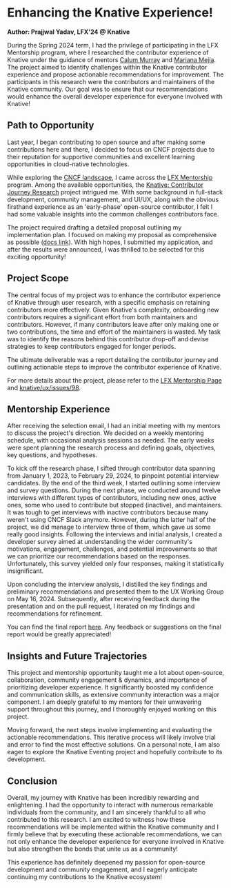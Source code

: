 # Enhancing the Knative Experience!

**Author: Prajjwal Yadav, LFX'24 @ Knative**

During the Spring 2024 term, I had the privilege of participating in the LFX Mentorship program, where I researched the contributor experience of Knative under the guidance of mentors [Calum Murray](https://github.com/Cali0707) and [Mariana Mejía](https://www.linkedin.com/in/mariana-mejia-design/). The project aimed to identify challenges within the Knative contributor experience and propose actionable recommendations for improvement. 
The participants in this research were the contributors and maintainers of the Knative community. Our goal was to ensure that our recommendations would enhance the overall developer experience for everyone involved with Knative!

## Path to Opportunity

Last year, I began contributing to open source and after making some contributions here and there, I decided to focus on CNCF projects due to their reputation for supportive communities and excellent learning opportunities in cloud-native technologies.

While exploring the [CNCF landscape](https://landscape.cncf.io/), I came across the [LFX Mentorship](https://mentorship.lfx.dev/) program. Among the available opportunities, the [Knative: Contributor Journey Research](https://mentorship.lfx.linuxfoundation.org/project/54afaf17-4dc9-4783-9641-a95b5a33af9e) project intrigued me. With some background in full-stack development, community management, and UI/UX, along with the obvious firsthand experience as an 'early-phase' open-source contributor, I felt I had some valuable insights into the common challenges contributors face.

The project required drafting a detailed proposal outlining my implementation plan. I focused on making my proposal as comprehensive as possible ([docs link](https://docs.google.com/document/d/10TIymJQ9GpYYRdy3yp9oRMVOSHJ2nkDKqdu_azz8oZg/edit)). With high hopes, I submitted my application, and after the results were announced, I was thrilled to be selected for this exciting opportunity!

## Project Scope

The central focus of my project was to enhance the contributor experience of Knative through user research, with a specific emphasis on retaining contributors more effectively. Given Knative's complexity, onboarding new contributors requires a significant effort from both maintainers and contributors. However, if many contributors leave after only making one or two contributions, the time and effort of the maintainers is wasted. My task was to identify the reasons behind this contributor drop-off and devise strategies to keep contributors engaged for longer periods.

The ultimate deliverable was a report detailing the contributor journey and outlining actionable steps to improve the contributor experience of Knative.

For more details about the project, please refer to the [LFX Mentorship Page](https://mentorship.lfx.linuxfoundation.org/project/54afaf17-4dc9-4783-9641-a95b5a33af9e) and [knative/ux/issues/98](https://github.com/knative/ux/issues/98).

## Mentorship Experience

After receiving the selection email, I had an initial meeting with my mentors to discuss the project's direction. We decided on a weekly mentoring schedule, with occasional analysis sessions as needed. The early weeks were spent planning the research process and defining goals, objectives, key questions, and hypotheses.

To kick off the research phase, I sifted through contributor data spanning from January 1, 2023, to February 29, 2024, to pinpoint potential interview candidates. By the end of the third week, I started outlining some interview and survey questions.
During the next phase, we conducted around twelve interviews with different types of contributors, including new ones, active ones, some who used to contribute but stopped (inactive), and maintainers. It was tough to get interviews with inactive contributors because many weren't using CNCF Slack anymore. However, during the latter half of the project, we did manage to interview three of them, which gave us some really good insights.
Following the interviews and initial analysis, I created a developer survey aimed at understanding the wider community's motivations, engagement, challenges, and potential improvements so that we can prioritize our recommendations based on the responses. Unfortunately, this survey yielded only four responses, making it statistically insignificant.

Upon concluding the interview analysis, I distilled the key findings and preliminary recommendations and presented them to the UX Working Group on May 16, 2024. Subsequently, after receiving feedback during the presentation and on the pull request, I iterated on my findings and recommendations for refinement.

You can find the final report [here](https://github.com/knative/ux/tree/main/user-research/contributor-research).
Any feedback or suggestions on the final report would be greatly appreciated!

## Insights and Future Trajectories

This project and mentorship opportunity taught me a lot about open-source, collaboration, community engagement & dynamics, and importance of prioritizing developer experience. It significantly boosted my confidence and communication skills, as extensive community interaction was a major component.
I am deeply grateful to my mentors for their unwavering support throughout this journey, and I thoroughly enjoyed working on this project.

Moving forward, the next steps involve implementing and evaluating the actionable recommendations. This iterative process will likely involve trial and error to find the most effective solutions.
On a personal note, I am also eager to explore the Knative Eventing project and hopefully contribute to its development.

## Conclusion

Overall, my journey with Knative has been incredibly rewarding and enlightening. I had the opportunity to interact with numerous remarkable individuals from the community, and I am sincerely thankful to all who contributed to this research.
I am excited to witness how these recommendations will be implemented within the Knative community and I firmly believe that by executing these actionable recommendations, we can not only enhance the developer experience for everyone involved in Knative but also strengthen the bonds that unite us as a community!

This experience has definitely deepened my passion for open-source development and community engagement, and I eagerly anticipate continuing my contributions to the Knative ecosystem!